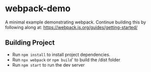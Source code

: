 # webpack-demo
A minimal example demonstrating webpack. Continue building this by following along at: https://webpack.js.org/guides/getting-started/

## Building Project
- Run `npm install` to install project dependencies.
- Run `npx webpack` or `npm build`' to build the /dist folder
- Run `npm start` to run the dev server

